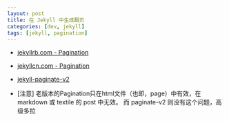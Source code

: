 ```yaml
---
layout: post
title: 在 Jekyll 中生成翻页
categories: [dev, jekyll]
tags: [jekyll, pagination]
---
```



* [jekyllrb.com - Pagination](https://jekyllrb.com/docs/pagination/)
* [jekyllcn.com - Pagination](http://jekyllcn.com/docs/pagination/)
* [jekyll-paginate-v2](https://github.com/sverrirs/jekyll-paginate-v2)



* [注意]
老版本的Pagination只在html文件（也即，page）中有效，在markdown 或 textile 的 post 中无效。
而 paginate-v2 则没有这个问题，高级多拉
